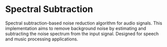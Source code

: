 # Spectral Subtraction
 Spectral subtraction-based noise reduction algorithm for audio signals. This implementation aims to remove background noise by estimating and subtracting the noise spectrum from the input signal. Designed for speech and music processing applications.
